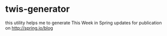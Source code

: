 # twis-generator
this utility helps me to generate This Week in Spring updates for publication on http://spring.io/blog
